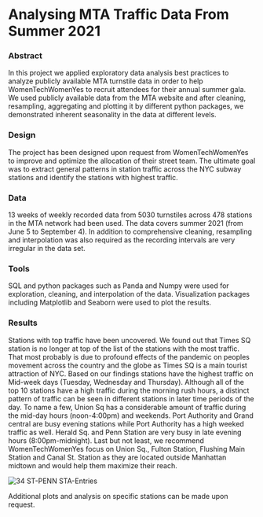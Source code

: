 # Analysing MTA Traffic Data From Summer 2021

### Abstract

In this project we applied exploratory data analysis best practices to analyze publicly available MTA turnstile data in order to help WomenTechWomenYes to recruit attendees for their annual summer gala. We used publicly available data from the MTA website and after cleaning, resampling, aggregating and plotting it by different python packages, we demonstrated inherent seasonality in the data at different levels.


### Design

The project has been designed upon request from WomenTechWomenYes to improve and optimize the allocation of their street team. The ultimate goal was to extract general patterns in station traffic across the NYC subway stations and identify the stations with highest traffic.

### Data

13 weeks of weekly recorded data from 5030 turnstiles across 478 stations in the MTA network had been used. The data covers summer 2021 (from June 5 to September 4). In addition to comprehensive cleaning, resampling and interpolation was also required as the recording intervals are very irregular in the data set.

### Tools

SQL and python packages such as Panda and Numpy were used for exploration, cleaning, and interpolation of the data. Visualization packages including Matplotlib and Seaborn were used to plot the results.

### Results

Stations with top traffic have been uncovered. We found out that Times SQ station is no longer at top of the list of the stations with the most traffic. That most probably is due to profound effects of the pandemic on peoples movement across the country and the globe as Times SQ is a main tourist attraction of NYC. Based on our findings stations have the highest traffic on Mid-week days (Tuesday, Wednesday and Thursday). Although all of the top 10 stations have a high traffic during the morning rush hours, a distinct pattern of traffic can be seen in different stations in later time periods of the day. To name a few, Union Sq has a considerable amount of traffic during the mid-day hours (noon-4:00pm) and weekends. Port Authority and Grand central are busy evening stations while Port Authority has a high weeked traffic as well. Herald Sq. and Penn Station are very busy in late evening hours (8:00pm-midnight). Last but not least, we recommend WomenTechWomenYes focus on Union Sq., Fulton Station, Flushing Main Station and Canal St. Station as they are located outside Manhattan midtown and would help them maximize their reach.

![34 ST-PENN STA-Entries](https://user-images.githubusercontent.com/84594280/142650684-fc64788d-98e7-4f36-8502-50c94926fc78.png)



Additional plots and analysis on specific stations can be made upon request.
